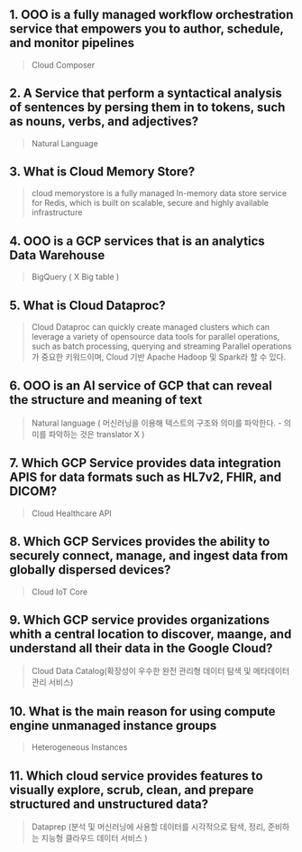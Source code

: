 ## ﻿1. OOO is a fully managed workflow orchestration service that empowers you to author, schedule, and monitor pipelines  

> Cloud Composer

## 2. A Service that perform a syntactical analysis of sentences by persing them in to tokens, such as nouns, verbs, and adjectives?

> Natural Language

## 3. What is Cloud Memory Store?

> cloud memorystore is a fully managed In-memory data store service for Redis, which is built on scalable, secure and highly available infrastructure

## 4. OOO is a GCP services that is an analytics Data Warehouse

> BigQuery ( X Big table ) 

## 5. What is Cloud Dataproc?

> Cloud Dataproc can quickly create managed clusters which can leverage a variety of opensource data tools for parallel operations, such as batch processing, querying and streaming
> Parallel operations가 중요한 키워드이며, Cloud 기반 Apache Hadoop 및 Spark라 할 수 있다.

## 6. OOO is an AI service of GCP that can reveal the structure and meaning of text

> Natural language ( 머신러닝을 이용해 텍스트의 구조와 의미를 파악한다. - 의미를 파악하는 것은 translator X )

## 7. Which GCP Service provides data integration APIS for data formats such as HL7v2, FHIR, and DICOM?

> Cloud Healthcare API

## 8. Which GCP Services provides the ability to securely connect, manage, and ingest data from globally dispersed devices?

> Cloud IoT Core

## 9. Which GCP service provides organizations whith a central location to discover, maange, and understand all their data in the Google Cloud?

> Cloud Data Catalog(확장성이 우수한 완전 관리형 데이터 탐색 및 메타데이터 관리 서비스)

## 10. What is the main reason for using compute engine unmanaged instance groups

> Heterogeneous Instances

## 11. Which cloud service provides features to visually explore, scrub, clean, and prepare structured and unstructured data? 

> Dataprep (분석 및 머신러닝에 사용할 데이터를 시각적으로 탐색, 정리, 준비하는 지능형 클라우드 데이터 서비스 )
